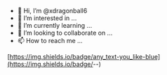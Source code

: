 - 👋 Hi, I’m @xdragonball6
- 👀 I’m interested in ...
- 🌱 I’m currently learning ...
- 💞️ I’m looking to collaborate on ...
- 📫 How to reach me ...
  
[https://img.shields.io/badge/any_text-you_like-blue](https://img.shields.io/badge/<LABEL>-<MESSAGE>-<COLOR>)
<!---
xdragonball6/xdragonball6 is a ✨ special ✨ repository because its `README.md` (this file) appears on your GitHub profile.
You can click the Preview link to take a look at your changes.
--->
